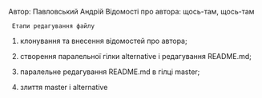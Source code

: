 Автор: Павловський Андрій
Відомості про автора: щось-там, щось-там

     Етапи редагування файлу
1) клонування та внесення відомостей про автора;
2) створення паралельної гілки alternative і редагування README.md;

3) паралельне редагування README.md в гілці master;
4) злиття master i alternative
